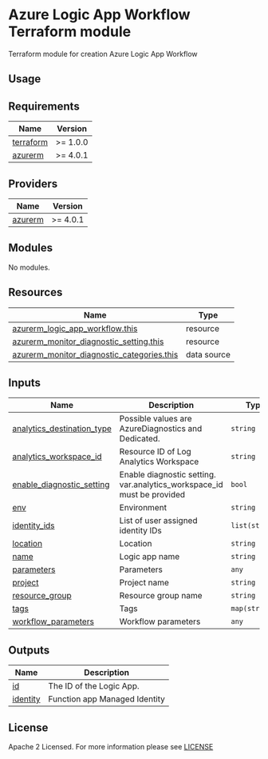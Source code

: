 # Azure Logic App Workflow Terraform module
Terraform module for creation Azure Logic App Workflow

## Usage

<!-- BEGIN_TF_DOCS -->
## Requirements

| Name | Version |
|------|---------|
| <a name="requirement_terraform"></a> [terraform](#requirement\_terraform) | >= 1.0.0 |
| <a name="requirement_azurerm"></a> [azurerm](#requirement\_azurerm) | >= 4.0.1 |

## Providers

| Name | Version |
|------|---------|
| <a name="provider_azurerm"></a> [azurerm](#provider\_azurerm) | >= 4.0.1 |

## Modules

No modules.

## Resources

| Name | Type |
|------|------|
| [azurerm_logic_app_workflow.this](https://registry.terraform.io/providers/hashicorp/azurerm/latest/docs/resources/logic_app_workflow) | resource |
| [azurerm_monitor_diagnostic_setting.this](https://registry.terraform.io/providers/hashicorp/azurerm/latest/docs/resources/monitor_diagnostic_setting) | resource |
| [azurerm_monitor_diagnostic_categories.this](https://registry.terraform.io/providers/hashicorp/azurerm/latest/docs/data-sources/monitor_diagnostic_categories) | data source |

## Inputs

| Name | Description | Type | Default | Required |
|------|-------------|------|---------|:--------:|
| <a name="input_analytics_destination_type"></a> [analytics\_destination\_type](#input\_analytics\_destination\_type) | Possible values are AzureDiagnostics and Dedicated. | `string` | `"Dedicated"` | no |
| <a name="input_analytics_workspace_id"></a> [analytics\_workspace\_id](#input\_analytics\_workspace\_id) | Resource ID of Log Analytics Workspace | `string` | `null` | no |
| <a name="input_enable_diagnostic_setting"></a> [enable\_diagnostic\_setting](#input\_enable\_diagnostic\_setting) | Enable diagnostic setting. var.analytics\_workspace\_id must be provided | `bool` | `false` | no |
| <a name="input_env"></a> [env](#input\_env) | Environment | `string` | n/a | yes |
| <a name="input_identity_ids"></a> [identity\_ids](#input\_identity\_ids) | List of user assigned identity IDs | `list(string)` | `null` | no |
| <a name="input_location"></a> [location](#input\_location) | Location | `string` | n/a | yes |
| <a name="input_name"></a> [name](#input\_name) | Logic app name | `string` | n/a | yes |
| <a name="input_parameters"></a> [parameters](#input\_parameters) | Parameters | `any` | `{}` | no |
| <a name="input_project"></a> [project](#input\_project) | Project name | `string` | n/a | yes |
| <a name="input_resource_group"></a> [resource\_group](#input\_resource\_group) | Resource group name | `string` | n/a | yes |
| <a name="input_tags"></a> [tags](#input\_tags) | Tags | `map(string)` | n/a | yes |
| <a name="input_workflow_parameters"></a> [workflow\_parameters](#input\_workflow\_parameters) | Workflow parameters | `any` | `{}` | no |

## Outputs

| Name | Description |
|------|-------------|
| <a name="output_id"></a> [id](#output\_id) | The ID of the Logic App. |
| <a name="output_identity"></a> [identity](#output\_identity) | Function app Managed Identity |
<!-- END_TF_DOCS -->

## License

Apache 2 Licensed. For more information please see [LICENSE](https://github.com/data-platform-hq/terraform-azurerm-logic-app-workflow/tree/main/LICENSE)
